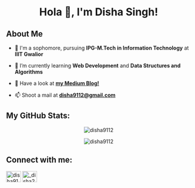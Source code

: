 <h1 align="center">Hola 👋, I'm Disha Singh!</h1>

## About Me

- 🔭 I'm a sophomore, pursuing **IPG-M.Tech in Information Technology** at **IIIT Gwalior**

- 🌱 I’m currently learning **Web Development** and **Data Structures and Algorithms**

- 📝 Have a look at [**my Medium Blog!**](https://medium.com/@disha9112)

- 📫 Shoot a mail at **disha9112@gmail.com**

## My GitHub Stats:

<div align="center">
<p><img align="center" src="https://github-readme-stats.vercel.app/api?username=disha9112&show_icons=true&theme=dracula" alt="disha9112" />

<p><img align="center" src="https://github-readme-streak-stats.herokuapp.com?user=disha9112&theme=dracula&date_format=M%20j%5B%2C%20Y%5D" alt="disha9112" /></p>
</div>

## Connect with me:

<p align="left">
<a href="https://linkedin.com/in/disha9112" target="blank"><img align="center" src="https://raw.githubusercontent.com/rahuldkjain/github-profile-readme-generator/master/src/images/icons/Social/linked-in-alt.svg" alt="disha9112" height="30" width="40" /></a>
<a href="https://instagram.com/_disha291_" target="blank"><img align="center" src="https://raw.githubusercontent.com/rahuldkjain/github-profile-readme-generator/master/src/images/icons/Social/instagram.svg" alt="_disha291_" height="30" width="40" /></a>
</p>
